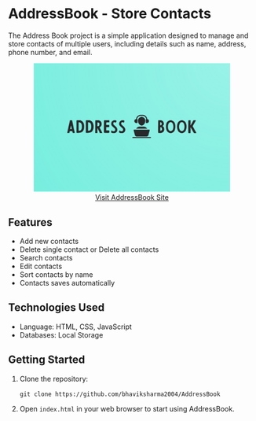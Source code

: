 # AddressBook - Store Contacts
The Address Book project is a simple application designed to manage and store contacts of multiple users, including details such as name, address, phone number, and email.

<p align="center">
  <img src="assets/logo.png" alt="AddressBook Logo" width="400"/><br>
  <a href="https://address-book-woad.vercel.app/">Visit AddressBook Site</a>
</p>

## Features
- Add new contacts
- Delete single contact or Delete all contacts
- Search contacts
- Edit contacts
- Sort contacts by name
- Contacts saves automatically

## Technologies Used
- Language: HTML, CSS, JavaScript
- Databases: Local Storage

## Getting Started

1. Clone the repository:
   ```
   git clone https://github.com/bhaviksharma2004/AddressBook
   ```
2. Open `index.html` in your web browser to start using AddressBook.
